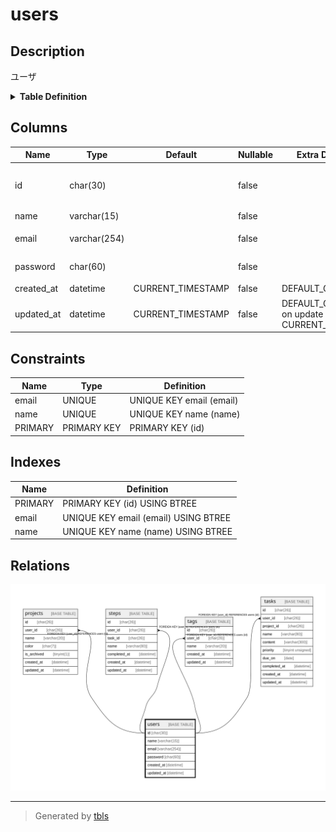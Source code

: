 # users

## Description

ユーザ

<details>
<summary><strong>Table Definition</strong></summary>

```sql
CREATE TABLE `users` (
  `id` char(30) COLLATE utf8mb4_bin NOT NULL COMMENT 'ユーザID',
  `name` varchar(15) COLLATE utf8mb4_bin NOT NULL COMMENT 'ユーザ名',
  `email` varchar(254) COLLATE utf8mb4_bin NOT NULL COMMENT 'メールアドレス',
  `password` char(60) COLLATE utf8mb4_bin NOT NULL COMMENT 'パスワード',
  `created_at` datetime NOT NULL DEFAULT CURRENT_TIMESTAMP COMMENT '作成日',
  `updated_at` datetime NOT NULL DEFAULT CURRENT_TIMESTAMP ON UPDATE CURRENT_TIMESTAMP COMMENT '更新日',
  PRIMARY KEY (`id`),
  UNIQUE KEY `name` (`name`),
  UNIQUE KEY `email` (`email`)
) ENGINE=InnoDB DEFAULT CHARSET=utf8mb4 COLLATE=utf8mb4_bin COMMENT='ユーザ'
```

</details>

## Columns

| Name | Type | Default | Nullable | Extra Definition | Children | Parents | Comment |
| ---- | ---- | ------- | -------- | ---------------- | -------- | ------- | ------- |
| id | char(30) |  | false |  | [projects](projects.md) [steps](steps.md) [tags](tags.md) [tasks](tasks.md) |  | ユーザID |
| name | varchar(15) |  | false |  |  |  | ユーザ名 |
| email | varchar(254) |  | false |  |  |  | メールアドレス |
| password | char(60) |  | false |  |  |  | パスワード |
| created_at | datetime | CURRENT_TIMESTAMP | false | DEFAULT_GENERATED |  |  | 作成日 |
| updated_at | datetime | CURRENT_TIMESTAMP | false | DEFAULT_GENERATED on update CURRENT_TIMESTAMP |  |  | 更新日 |

## Constraints

| Name | Type | Definition |
| ---- | ---- | ---------- |
| email | UNIQUE | UNIQUE KEY email (email) |
| name | UNIQUE | UNIQUE KEY name (name) |
| PRIMARY | PRIMARY KEY | PRIMARY KEY (id) |

## Indexes

| Name | Definition |
| ---- | ---------- |
| PRIMARY | PRIMARY KEY (id) USING BTREE |
| email | UNIQUE KEY email (email) USING BTREE |
| name | UNIQUE KEY name (name) USING BTREE |

## Relations

![er](users.svg)

---

> Generated by [tbls](https://github.com/k1LoW/tbls)
